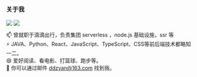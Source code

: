 ### 关于我
<img align="center" src="https://github-readme-stats.vercel.app/api?username=ddzyan&show_icons=true&theme=vue&hide_title=true&count_private=true&hide=contribs&include_all_commits=true&locale=cn&line_height=22&theme=radical" />

<img align="center" src="https://github-readme-stats.vercel.app/api/top-langs/?username=ddzyan&layout=compact&theme=radical" />


📫 曾就职于滴滴出行，负责集团 serverless ，node.js 基础设施，ssr 等  
⚡ JAVA、Python、React、JavaScript、TypeScript、CSS等前后端技术都略知一二。  
😄 爱好阅读、看电影、打篮球、跑步等。  
💬 你可以通过邮件 ddzyan@163.com 找到我。
